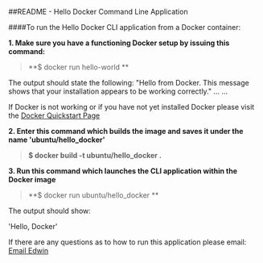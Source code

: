 ##README - Hello Docker Command Line Application



####To run the Hello Docker CLI application from a Docker container:

**1. Make sure you have a functioning Docker setup by issuing this command:**
>**$ docker run hello-world **

The output should state the following:
"Hello from Docker.
This message shows that your installation appears to be working correctly."
...
...

If Docker is not working or if you have not yet installed Docker 
please visit the [Docker Quickstart Page](https://docs.docker.com/engine/quickstart/)


**2. Enter this command which builds the image and saves it under the name 'ubuntu/hello_docker'**
>**$ docker build -t ubuntu/hello_docker .**


**3. Run this command which launches the CLI application within the Docker image**
>**$ docker run ubuntu/hello_docker **

The output should show:

'Hello, Docker'





If there are any questions as to how to run this application please email:
[Email Edwin](mailto:efernand.cs@gmail.com)